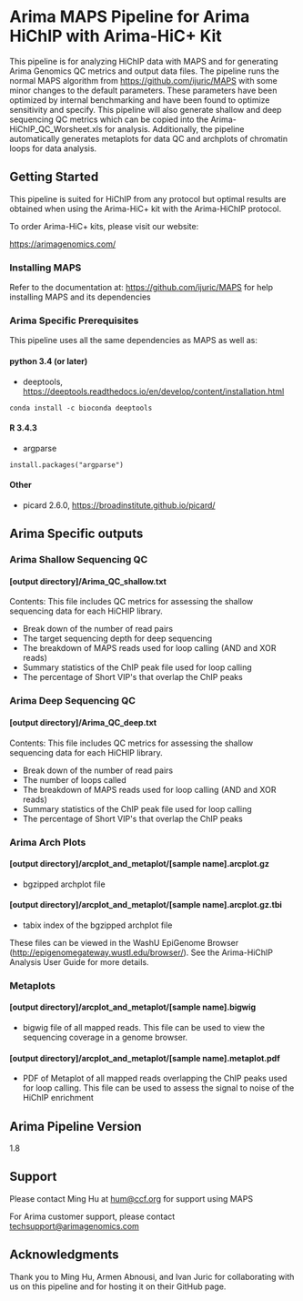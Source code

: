 # Arima MAPS Pipeline for Arima HiChIP with Arima-HiC+ Kit

This pipeline is for analyzing HiChIP data with MAPS and for generating Arima Genomics QC metrics and output data files.  The pipeline runs the normal MAPS algorithm from https://github.com/ijuric/MAPS with some minor changes to the default parameters. These parameters have been optimized by internal benchmarking and have been found to optimize sensitivity and specify.  This pipeline will also generate shallow and deep sequencing QC metrics which can be copied into the Arima-HiChIP_QC_Worsheet.xls for analysis.  Additionally, the pipeline automatically generates metaplots for data QC and archplots of chromatin loops for data analysis.

## Getting Started

This pipeline is suited for HiChIP from any protocol but optimal results are obtained when using the Arima-HiC+ kit with the Arima-HiChIP protocol.

To order Arima-HiC+ kits, please visit our website:

https://arimagenomics.com/

### Installing MAPS

Refer to the documentation at: https://github.com/ijuric/MAPS for help installing MAPS and its dependencies

### Arima Specific Prerequisites

This pipeline uses all the same dependencies as MAPS as well as:

#### python 3.4 (or later)

- deeptools, https://deeptools.readthedocs.io/en/develop/content/installation.html

```
conda install -c bioconda deeptools
```

#### R 3.4.3

- argparse

```
install.packages("argparse")
```

#### Other

- picard 2.6.0, https://broadinstitute.github.io/picard/


## Arima Specific outputs

### Arima Shallow Sequencing QC

#### [output directory]/Arima_QC_shallow.txt
Contents: This file includes QC metrics for assessing the shallow sequencing data for each HiCHIP library.
- Break down of the number of read pairs
- The target sequencing depth for deep sequencing
- The breakdown of MAPS reads used for loop calling (AND and XOR reads)
- Summary statistics of the ChIP peak file used for loop calling
- The percentage of Short VIP's that overlap the ChIP peaks

### Arima Deep Sequencing QC

#### [output directory]/Arima_QC_deep.txt
Contents: This file includes QC metrics for assessing the shallow sequencing data for each HiCHIP library.
- Break down of the number of read pairs
- The number of loops called
- The breakdown of MAPS reads used for loop calling (AND and XOR reads)
- Summary statistics of the ChIP peak file used for loop calling
- The percentage of Short VIP's that overlap the ChIP peaks

### Arima Arch Plots

#### [output directory]/arcplot_and_metaplot/[sample name].arcplot.gz
- bgzipped archplot file

#### [output directory]/arcplot_and_metaplot/[sample name].arcplot.gz.tbi
- tabix index of the bgzipped archplot file

These files can be viewed in the WashU EpiGenome Browser (http://epigenomegateway.wustl.edu/browser/).  See the Arima-HiChIP Analysis User Guide for more details.

### Metaplots

#### [output directory]/arcplot_and_metaplot/[sample name].bigwig
- bigwig file of all mapped reads.  This file can be used to view the sequencing coverage in a genome browser.

#### [output directory]/arcplot_and_metaplot/[sample name].metaplot.pdf
- PDF of Metaplot of all mapped reads overlapping the ChIP peaks used for loop calling.  This file can be used to assess the signal to noise of the HiChIP enrichment


## Arima Pipeline Version

1.8

## Support

Please contact Ming Hu at hum@ccf.org for support using MAPS

For Arima customer support, please contact techsupport@arimagenomics.com

## Acknowledgments

Thank you to Ming Hu, Armen Abnousi, and Ivan Juric for collaborating with us on this pipeline and for hosting it on their GitHub page.
